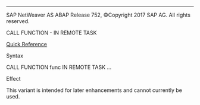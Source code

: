   

* * *

SAP NetWeaver AS ABAP Release 752, ©Copyright 2017 SAP AG. All rights reserved.

CALL FUNCTION - IN REMOTE TASK

[Quick Reference](javascript:call_link\('abapcall_function_shortref.htm'\))

Syntax

CALL FUNCTION func IN REMOTE TASK ...

Effect

This variant is intended for later enhancements and cannot currently be used.